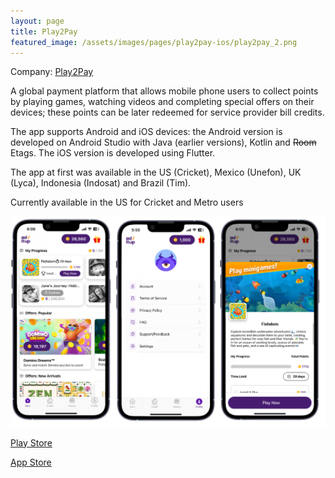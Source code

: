 ```yaml
---
layout: page
title: Play2Pay
featured_image: /assets/images/pages/play2pay-ios/play2pay_2.png
---
```



Company: [Play2Pay](https://play2pay.com/)

A global payment platform that allows mobile phone users to collect points by playing games, watching videos and completing special offers on their devices; these points can be later redeemed for service provider bill credits. 

The app supports Android and iOS devices: the Android version is developed on Android Studio with Java (earlier versions), Kotlin and ~~Room~~ Etags. The iOS version is developed using Flutter.

The app at first was available in the US (Cricket), Mexico (Unefon), UK (Lyca), Indonesia (Indosat) and Brazil (Tim).

Currently available in the US for Cricket and Metro users

![3 Devices](/assets/images/pages/play2pay-ios/play2pay_3.png)


[Play Store](https://play.google.com/store/apps/details?id=com.adfone.aditup&hl=en_US&pli=1)

[App Store](https://apps.apple.com/us/app/ad-it-up-save-on-your-bills/id6737984094)

